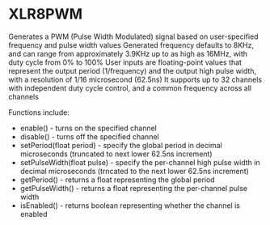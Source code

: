 # XLR8PWM

Generates a PWM (Pulse Width Modulated) signal based on user-specified frequency and pulse width values
Generated frequency defaults to 8KHz, and can range from approximately 3.9KHz up to as high as 16MHz, with duty cycle from 0% to 100%
User inputs are floating-point values that represent the output period (1/frequency) and the output high pulse width, with a resolution of 1/16 microsecond (62.5ns)
It supports up to 32 channels with independent duty cycle control, and a common frequency across all channels

Functions include:
* enable() - turns on the specified channel
* disable() - turns off the specified channel
* setPeriod(float period) - specify the global period in decimal microseconds (truncated to next lower 62.5ns increment)
* setPulseWidth(float pulse) - specify the per-channel high pulse width in decimal microseconds (trncated to the next lower 62.5ns increment)
* getPeriod() - returns a float representing the global period
* getPulseWidth() - returns a float representing the per-channel pulse width
* isEnabled() - returns boolean representing whether the channel is enabled

